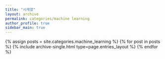 ```yaml
---
title: "시계열"
layout: archive
permalink: categories/machine learning
author_profile: true
sidebar_main: true
---
```



{% assign posts = site.categories.machine_learning %}
{% for post in posts %} {% include archive-single.html type=page.entries_layout %} {% endfor %}

<!-- https://ansohxxn.github.io/blog/category/ -->
